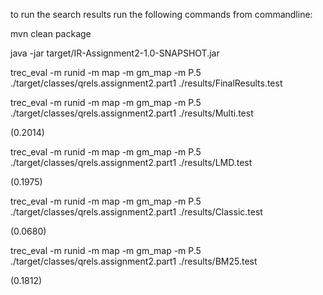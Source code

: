 to run the search results run the following commands from commandline:

mvn clean package

java -jar target/IR-Assignment2-1.0-SNAPSHOT.jar

trec_eval -m runid -m map -m gm_map -m P.5 ./target/classes/qrels.assignment2.part1 ./results/FinalResults.test

trec_eval -m runid -m map -m gm_map -m P.5 ./target/classes/qrels.assignment2.part1 ./results/Multi.test

(0.2014)

trec_eval -m runid -m map -m gm_map -m P.5 ./target/classes/qrels.assignment2.part1 ./results/LMD.test

(0.1975)

trec_eval -m runid -m map -m gm_map -m P.5 ./target/classes/qrels.assignment2.part1 ./results/Classic.test

(0.0680)

trec_eval -m runid -m map -m gm_map -m P.5 ./target/classes/qrels.assignment2.part1 ./results/BM25.test

(0.1812)
